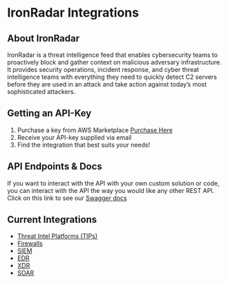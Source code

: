 # IronRadar Integrations

## About IronRadar

IronRadar is a threat intelligence feed that enables cybersecurity teams to proactively block and gather context on malicious adversary infrastructure. It provides security operations, incident response, and cyber threat intelligence teams with everything they need to quickly detect C2 servers before they are used in an attack and take action against today’s most sophisticated attackers.


## Getting an API-Key

1. Purchase a key from AWS Marketplace [Purchase Here](https://aws.amazon.com/marketplace/pp/prodview-w2qyp2e73yts2?sr=0-1&ref_=beagle&applicationId=AWSMPContessa)
2. Receive your API-key supplied via email
3. Find the integration that best suits your needs!

## API Endpoints & Docs
If you want to interact with the API with your own custom solution or code, you can interact with the API the way you would like any other REST API. Click on this link to see our [Swagger docs](https://api.threatanalysis.io/prod/docs/index.html)

## Current Integrations

- [Threat Intel Platforms (TIPs)](./TIPs/README.md)
- [Firewalls](./Firewalls/README.md)
- [SIEM](./SIEM/README.md)
- [EDR](./EDR/README.md)
- [XDR](./XDR/README.md)
- [SOAR](./SOAR/README.md)